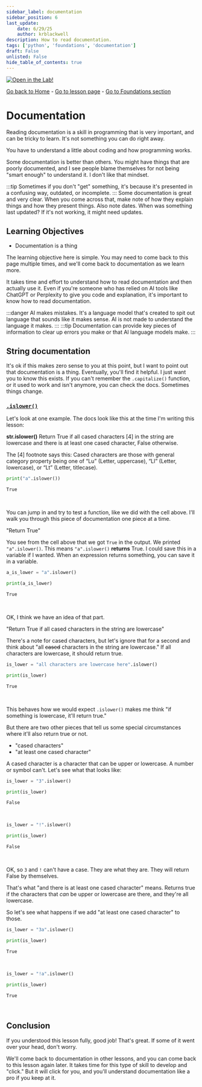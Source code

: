 ```yaml
---
sidebar_label: documentation
sidebar_position: 6
last_update:
    date: 6/29/25
    author: krblackwell
description: How to read documentation.
tags: ['python', 'foundations', 'documentation']
draft: False
unlisted: False
hide_table_of_contents: true
---
```




<!-- markdownlint-disable MD033 MD041 -->
<a href="/lite/lab/index.html?path=python/01-foundations/06-documentation.ipynb" target="_blank">
  <img src="https://jupyterlite.rtfd.io/en/latest/_static/badge.svg" alt="Open in the Lab!" />
</a>
<!-- markdownlint-enable MD033 MD041 -->


<!-- markdownlint-disable-next-line MD041 -->
[Go back to Home](/) - [Go to lesson page](/docs/python/foundations/documentation) - [Go to Foundations section](/docs/python/foundations)

# Documentation

Reading documentation is a skill in programming that is very important, and can be tricky to learn. It's not something you can do right away.

You have to understand a little about coding and how programming works.

Some documentation is better than others. You might have things that are poorly documented, and I see people blame themselves for not being "smart enough" to understand it. I don't like that mindset.

:::tip
Sometimes if you don't "get" something, it's because it's presented in a confusing way, outdated, or incomplete.
:::
Some documentation is great and very clear. When you come across that, make note of how they explain things and how they present things. Also note dates. When was something last updated? If it's not working, it might need updates.

## Learning Objectives

- Documentation is a thing

The learning objective here is simple. You may need to come back to this page multiple times, and we'll come back to documentation as we learn more.

It takes time and effort to understand how to read documentation and then actually use it. Even if you're someone who has relied on AI tools like ChatGPT or Perplexity to give you code and explanation, it's important to know how to read documentation.

:::danger
AI makes mistakes. It's a language model that's created to spit out language that sounds like it makes sense. AI is not made to understand the language it makes.
:::
:::tip
Documentation can provide key pieces of information to clear up errors you make or that AI language models make.
:::

## String documentation

It's ok if this makes zero sense to you at this point, but I want to point out that documentation is a thing. Eventually, you'll find it helpful. I just want you to know this exists. If you can't remember the `.capitalize()` function, or it used to work and isn't anymore, you can check the docs. Sometimes things change.

### [`.islower()`](https://docs.python.org/3/library/stdtypes.html#str.islower)

Let's look at one example. The docs look like this at the time I'm writing this lesson:

**str.islower()**
Return True if all cased characters [4] in the string are lowercase and there is at least one cased character, False otherwise.

The [4] footnote says this:
Cased characters are those with general category property being one of “Lu” (Letter, uppercase), “Ll” (Letter, lowercase), or “Lt” (Letter, titlecase).


```python
print("a".islower())
```

<!-- markdownlint-disable MD033 MD009 -->
<div class="output-cell">

    True  


</div><br/>
<!-- markdownlint-enable MD033 MD009 -->

You can jump in and try to test a function, like we did with the cell above. I'll walk you through this piece of documentation one piece at a time.

"Return True"

You see from the cell above that we got `True` in the output. We printed `"a".islower()`. This means `"a".islower()` **returns** True. I could save this in a variable if I wanted. When an expression returns something, you can save it in a variable.


```python
a_is_lower = "a".islower()

print(a_is_lower)
```

<!-- markdownlint-disable MD033 MD009 -->
<div class="output-cell">

    True  


</div><br/>
<!-- markdownlint-enable MD033 MD009 -->

OK, I think we have an idea of that part.

"Return True if all cased characters in the string are lowercase"

There's a note for cased characters, but let's ignore that for a second and think about "all ~~cased~~ characters in the string are lowercase." If all characters are lowercase, it should return true.


```python
is_lower = "all characters are lowercase here".islower()

print(is_lower)
```

<!-- markdownlint-disable MD033 MD009 -->
<div class="output-cell">

    True  


</div><br/>
<!-- markdownlint-enable MD033 MD009 -->

This behaves how we would expect `.islower()` makes me think "if something is lowercase, it'll return true."

But there are two other pieces that tell us some special circumstances where it'll also return true or not.

- "cased characters"
- "at least one cased character"

A cased character is a character that can be upper or lowercase. A number or symbol can't. Let's see what that looks like:


```python
is_lower = "3".islower()

print(is_lower)
```

<!-- markdownlint-disable MD033 MD009 -->
<div class="output-cell">

    False  


</div><br/>
<!-- markdownlint-enable MD033 MD009 -->


```python
is_lower = "!".islower()

print(is_lower)
```

<!-- markdownlint-disable MD033 MD009 -->
<div class="output-cell">

    False  


</div><br/>
<!-- markdownlint-enable MD033 MD009 -->

OK, so `3` and `!` can't have a case. They are what they are. They will return False by themselves.

That's what "and there is at least one cased character" means. Returns true if the characters that _can_ be upper or lowercase are there, and they're all lowercase.

So let's see what happens if we add "at least one cased character" to those.


```python
is_lower = "3a".islower()

print(is_lower)
```

<!-- markdownlint-disable MD033 MD009 -->
<div class="output-cell">

    True  


</div><br/>
<!-- markdownlint-enable MD033 MD009 -->


```python
is_lower = "!a".islower()

print(is_lower)
```

<!-- markdownlint-disable MD033 MD009 -->
<div class="output-cell">

    True  


</div><br/>
<!-- markdownlint-enable MD033 MD009 -->

## Conclusion

If you understood this lesson fully, good job! That's great. If some of it went over your head, don't worry.

We'll come back to documentation in other lessons, and you can come back to this lesson again later. It takes time for this type of skill to develop and "click." But it will click for you, and you'll understand documentation like a pro if you keep at it.

